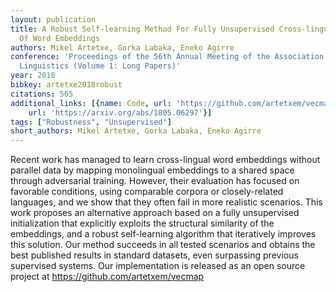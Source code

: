 ```yaml
---
layout: publication
title: A Robust Self-learning Method For Fully Unsupervised Cross-lingual Mappings
  Of Word Embeddings
authors: Mikel Artetxe, Gorka Labaka, Eneko Agirre
conference: 'Proceedings of the 56th Annual Meeting of the Association for Computational
  Linguistics (Volume 1: Long Papers)'
year: 2018
bibkey: artetxe2018robust
citations: 565
additional_links: [{name: Code, url: 'https://github.com/artetxem/vecmap'}, {name: Paper,
    url: 'https://arxiv.org/abs/1805.06297'}]
tags: ["Robustness", "Unsupervised"]
short_authors: Mikel Artetxe, Gorka Labaka, Eneko Agirre
---
```

Recent work has managed to learn cross-lingual word embeddings without
parallel data by mapping monolingual embeddings to a shared space through
adversarial training. However, their evaluation has focused on favorable
conditions, using comparable corpora or closely-related languages, and we show
that they often fail in more realistic scenarios. This work proposes an
alternative approach based on a fully unsupervised initialization that
explicitly exploits the structural similarity of the embeddings, and a robust
self-learning algorithm that iteratively improves this solution. Our method
succeeds in all tested scenarios and obtains the best published results in
standard datasets, even surpassing previous supervised systems. Our
implementation is released as an open source project at
https://github.com/artetxem/vecmap